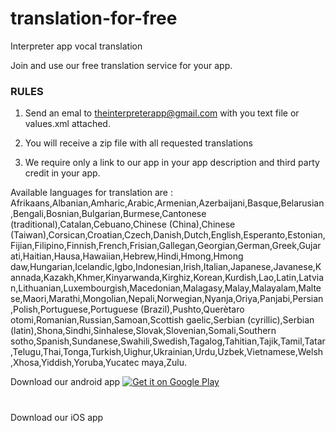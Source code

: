 # translation-for-free
Interpreter app vocal translation

Join and use our free translation service for your app. 

### RULES ###

1) Send an emal to <a href='mailto:theinterpreterapp@gmail.com'>theinterpreterapp@gmail.com</a> with you text file or values.xml attached.
2) You will receive a zip file with all requested translations

3) We require only a link to our app in your app description and third party credit in your app.



Available languages for translation are : 
Afrikaans,Albanian,Amharic,Arabic,Armenian,Azerbaijani,Basque,Belarusian,Bengali,Bosnian,Bulgarian,Burmese,Cantonese (traditional),Catalan,Cebuano,Chinese (China),Chinese (Taiwan),Corsican,Croatian,Czech,Danish,Dutch,English,Esperanto,Estonian,Fijian,Filipino,Finnish,French,Frisian,Gallegan,Georgian,German,Greek,Gujarati,Haitian,Hausa,Hawaiian,Hebrew,Hindi,Hmong,Hmong daw,Hungarian,Icelandic,Igbo,Indonesian,Irish,Italian,Japanese,Javanese,Kannada,Kazakh,Khmer,Kinyarwanda,Kirghiz,Korean,Kurdish,Lao,Latin,Latvian,Lithuanian,Luxembourgish,Macedonian,Malagasy,Malay,Malayalam,Maltese,Maori,Marathi,Mongolian,Nepali,Norwegian,Nyanja,Oriya,Panjabi,Persian,Polish,Portuguese,Portuguese (Brazil),Pushto,Querètaro otomi,Romanian,Russian,Samoan,Scottish gaelic,Serbian (cyrillic),Serbian (latin),Shona,Sindhi,Sinhalese,Slovak,Slovenian,Somali,Southern sotho,Spanish,Sundanese,Swahili,Swedish,Tagalog,Tahitian,Tajik,Tamil,Tatar,Telugu,Thai,Tonga,Turkish,Uighur,Ukrainian,Urdu,Uzbek,Vietnamese,Welsh,Xhosa,Yiddish,Yoruba,Yucatec maya,Zulu.

Download our android app
<a href='https://play.google.com/store/apps/details?id=it.vincenzoamoruso.theinterpreter&pcampaignid=pcampaignidMKT-Other-global-all-co-prtnr-py-PartBadge-Mar2515-1'><img alt='Get it on Google Play' src='https://play.google.com/intl/en_us/badges/static/images/badges/en_badge_web_generic.png'/></a>

Download our iOS app
<a href="https://apps.apple.com/us/app/the-interpreter-translator/id833621029?mt=8" style="display:inline-block;overflow:hidden;background:url(https://linkmaker.itunes.apple.com/en-us/badge-lrg.svg?releaseDate=2014-05-28&kind=iossoftware&bubble=ios_apps) no-repeat;width:135px;height:40px;"></a>


